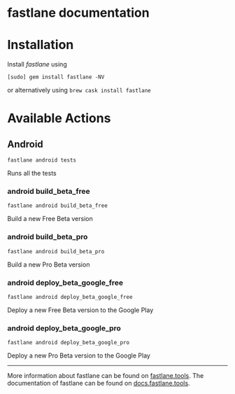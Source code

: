 fastlane documentation
================
# Installation

Install _fastlane_ using
```
[sudo] gem install fastlane -NV
```
or alternatively using `brew cask install fastlane`

# Available Actions
## Android
```
fastlane android tests
```
Runs all the tests
### android build_beta_free
```
fastlane android build_beta_free
```
Build a new Free Beta version
### android build_beta_pro
```
fastlane android build_beta_pro
```
Build a new Pro Beta version
### android deploy_beta_google_free
```
fastlane android deploy_beta_google_free
```
Deploy a new Free Beta version to the Google Play
### android deploy_beta_google_pro
```
fastlane android deploy_beta_google_pro
```
Deploy a new Pro Beta version to the Google Play

----

More information about fastlane can be found on [fastlane.tools](https://fastlane.tools).
The documentation of fastlane can be found on [docs.fastlane.tools](https://docs.fastlane.tools).
